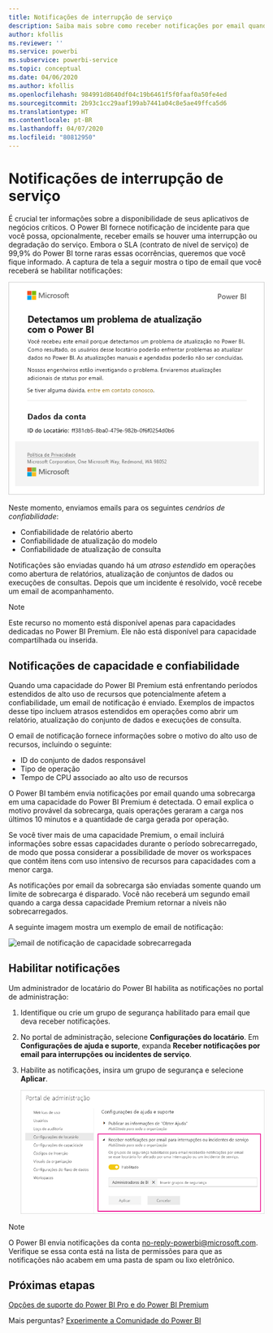 ```yaml
---
title: Notificações de interrupção de serviço
description: Saiba mais sobre como receber notificações por email quando há uma interrupção ou degradação do serviço do Power BI.
author: kfollis
ms.reviewer: ''
ms.service: powerbi
ms.subservice: powerbi-service
ms.topic: conceptual
ms.date: 04/06/2020
ms.author: kfollis
ms.openlocfilehash: 984991d8640df04c19b6461f5f0faaf0a50fe4ed
ms.sourcegitcommit: 2b93c1cc29aaf199ab7441a04c8e5ae49ffca5d6
ms.translationtype: HT
ms.contentlocale: pt-BR
ms.lasthandoff: 04/07/2020
ms.locfileid: "80812950"
---
```

# <a name="service-interruption-notifications"></a>Notificações de interrupção de serviço

É crucial ter informações sobre a disponibilidade de seus aplicativos de negócios críticos. O Power BI fornece notificação de incidente para que você possa, opcionalmente, receber emails se houver uma interrupção ou degradação do serviço. Embora o SLA (contrato de nível de serviço) de 99,9% do Power BI torne raras essas ocorrências, queremos que você fique informado. A captura de tela a seguir mostra o tipo de email que você receberá se habilitar notificações:

![Email de notificação de atualização](media/service-interruption-notifications/refresh-notification-email.png)

Neste momento, enviamos emails para os seguintes _cenários de confiabilidade_:

- Confiabilidade de relatório aberto
- Confiabilidade de atualização do modelo
- Confiabilidade de atualização de consulta

Notificações são enviadas quando há um _atraso estendido_ em operações como abertura de relatórios, atualização de conjuntos de dados ou execuções de consultas. Depois que um incidente é resolvido, você recebe um email de acompanhamento.

> [!NOTE]
> Este recurso no momento está disponível apenas para capacidades dedicadas no Power BI Premium. Ele não está disponível para capacidade compartilhada ou inserida.

## <a name="capacity-and-reliability-notifications"></a>Notificações de capacidade e confiabilidade

Quando uma capacidade do Power BI Premium está enfrentando períodos estendidos de alto uso de recursos que potencialmente afetem a confiabilidade, um email de notificação é enviado. Exemplos de impactos desse tipo incluem atrasos estendidos em operações como abrir um relatório, atualização do conjunto de dados e execuções de consulta. 

O email de notificação fornece informações sobre o motivo do alto uso de recursos, incluindo o seguinte:

* ID do conjunto de dados responsável
* Tipo de operação
* Tempo de CPU associado ao alto uso de recursos

O Power BI também envia notificações por email quando uma sobrecarga em uma capacidade do Power BI Premium é detectada. O email explica o motivo provável da sobrecarga, quais operações geraram a carga nos últimos 10 minutos e a quantidade de carga gerada por operação. 

Se você tiver mais de uma capacidade Premium, o email incluirá informações sobre essas capacidades durante o período sobrecarregado, de modo que possa considerar a possibilidade de mover os workspaces que contêm itens com uso intensivo de recursos para capacidades com a menor carga.

As notificações por email da sobrecarga são enviadas somente quando um limite de sobrecarga é disparado. Você não receberá um segundo email quando a carga dessa capacidade Premium retornar a níveis não sobrecarregados.

A seguinte imagem mostra um exemplo de email de notificação:


![email de notificação de capacidade sobrecarregada](media/service-interruption-notifications/refresh-notification-email-2.png)


## <a name="enable-notifications"></a>Habilitar notificações

Um administrador de locatário do Power BI habilita as notificações no portal de administração:

1. Identifique ou crie um grupo de segurança habilitado para email que deva receber notificações.

1. No portal de administração, selecione **Configurações do locatário**. Em **Configurações de ajuda e suporte**, expanda **Receber notificações por email para interrupções ou incidentes de serviço**.

1. Habilite as notificações, insira um grupo de segurança e selecione **Aplicar**.

    ![Habilitar notificações de serviço](media/service-interruption-notifications/enable-notifications.png)

> [!NOTE]
> O Power BI envia notificações da conta no-reply-powerbi@microsoft.com. Verifique se essa conta está na lista de permissões para que as notificações não acabem em uma pasta de spam ou lixo eletrônico.

## <a name="next-steps"></a>Próximas etapas

[Opções de suporte do Power BI Pro e do Power BI Premium](service-support-options.md)

Mais perguntas? [Experimente a Comunidade do Power BI](https://community.powerbi.com/)
